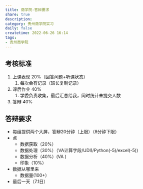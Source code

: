```yaml
---
title: 商学院-答辩要求
share: true
description:  
category: 贵州商学院实习
daily: false
createtime: 2022-06-26 16:14
tags:
- 贵州商学院
---
```

## 考核标准
1. 上课表现 20%（回答问题+听课状态）
	1. 每次会有记录（班长复制记录）
2. 课后作业 40%
	1. 学委负责收集，最后汇总给我，同时统计未提交人数
3. 答辩 40%

## 答辩要求
- 每组提供两个大屏，答辩20分钟（上限）（8分钟下限）
- 点
	- 数据获取（20%）
	- 数据处理（30%）（VA计算字段/UDI)/Python(-5)/excel(-5))
	- 数据分析（40%）(VA )
	- 印象（10%）
- 数据从哪里来
	- 数据量(100+）
- 最后一天（7.1日）
